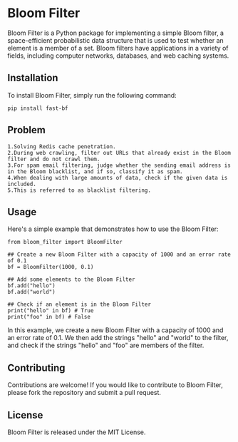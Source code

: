 # Bloom Filter

Bloom Filter is a Python package for implementing a simple Bloom filter, a space-efficient probabilistic data structure that is used to test whether an element is a member of a set. Bloom filters have applications in a variety of fields, including computer networks, databases, and web caching systems.

## Installation

To install Bloom Filter, simply run the following command:
    
    pip install fast-bf

## Problem
    1.Solving Redis cache penetration.
    2.During web crawling, filter out URLs that already exist in the Bloom filter and do not crawl them.
    3.For spam email filtering, judge whether the sending email address is in the Bloom blacklist, and if so, classify it as spam.
    4.When dealing with large amounts of data, check if the given data is included.
    5.This is referred to as blacklist filtering.

## Usage

Here's a simple example that demonstrates how to use the Bloom Filter:

```python3
from bloom_filter import BloomFilter

## Create a new Bloom Filter with a capacity of 1000 and an error rate of 0.1
bf = BloomFilter(1000, 0.1)

## Add some elements to the Bloom Filter
bf.add("hello")
bf.add("world")

## Check if an element is in the Bloom Filter
print("hello" in bf) # True
print("foo" in bf) # False

```
In this example, we create a new Bloom Filter with a capacity of 1000 and an error rate of 0.1. We then add the strings "hello" and "world" to the filter, and check if the strings "hello" and "foo" are members of the filter.

## Contributing
Contributions are welcome! If you would like to contribute to Bloom Filter, please fork the repository and submit a pull request.

## License
Bloom Filter is released under the MIT License.
